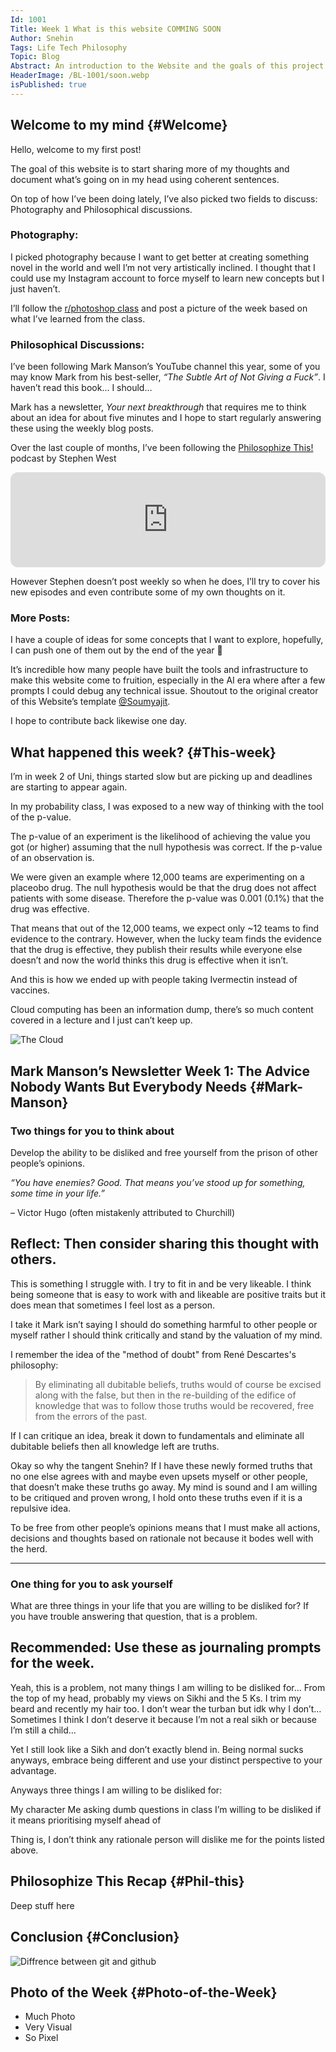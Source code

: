 ```yaml
---
Id: 1001
Title: Week 1 What is this website COMMING SOON
Author: Snehin
Tags: Life Tech Philosophy
Topic: Blog
Abstract: An introduction to the Website and the goals of this project.
HeaderImage: /BL-1001/soon.webp
isPublished: true
---
```



## Welcome to my mind {#Welcome}

Hello, welcome to my first post!

The goal of this website is to start sharing more of my thoughts and document what’s going on in my head using coherent sentences. 

On top of how I’ve been doing lately, I’ve also picked two fields to discuss: Photography and Philosophical discussions.

### Photography:

I picked photography because I want to get better at creating something novel in the world and well I’m not very artistically inclined. I thought that I could use my Instagram account to force myself to learn new concepts but I just haven’t.

I’ll follow the [r/photoshop class](http://www.r-photoclass.com/) and post a picture of the week based on what I’ve learned from the class.

### Philosophical Discussions:

I’ve been following Mark Manson’s YouTube channel this year, some of you may know Mark from his best-seller, *“The Subtle Art of Not Giving a Fuck”*. I haven’t read this book… I should…

Mark has a newsletter, *Your next breakthrough* that requires me to think about an idea for about five minutes and I hope to start regularly answering these using the weekly blog posts.

Over the last couple of months, I’ve been following the [Philosophize This!](https://open.spotify.com/show/2Shpxw7dPoxRJCdfFXTWLE?si=b571b814482248d2) podcast by Stephen West


<iframe style="border-radius:12px" src="https://open.spotify.com/embed/show/2Shpxw7dPoxRJCdfFXTWLE?utm_source=generator" width="100%" height="152" frameBorder="0" allowfullscreen="" allow="autoplay; clipboard-write; encrypted-media; fullscreen; picture-in-picture" loading="lazy"></iframe>

However Stephen doesn’t post weekly so when he does, I’ll try to cover his new episodes and even contribute some of my own thoughts on it.

### More Posts:

I have a couple of ideas for some concepts that I want to explore, hopefully, I can push one of them out by the end of the year 🤞

It’s incredible how many people have built the tools and infrastructure to make this website come to fruition, especially in the AI era where after a few prompts I could debug any technical issue. Shoutout to the original creator of this Website’s template [@Soumyajit](https://x.com/Soumyajit4419).

I hope to contribute back likewise one day.

## What happened this week? {#This-week}

I’m in week 2 of Uni, things started slow but are picking up and deadlines are starting to appear again.

In my probability class, I was exposed to a new way of thinking with the tool of the p-value.

The p-value of an experiment is the likelihood of achieving the value you got (or higher) assuming that the null hypothesis was correct. If the p-value of an observation is.

We were given an example where 12,000 teams are experimenting on a placeobo drug. The null hypothesis would be that the drug does not affect patients with some disease. Therefore the p-value was 0.001 (0.1%) that the drug was effective.

That means that out of the 12,000 teams, we expect only ~12 teams to find evidence to the contrary. However, when the lucky team finds the evidence that the drug is effective, they publish their results while everyone else doesn’t and now the world thinks this drug is effective when it isn’t.

And this is how we ended up with people taking Ivermectin instead of vaccines.

Cloud computing has been an information dump, there’s so much content covered in a lecture and I just can’t keep up.

![The Cloud](/BL-1001/cloud_brain.png)



## Mark Manson’s Newsletter Week 1: The Advice Nobody Wants But Everybody Needs {#Mark-Manson}

### Two things for you to think about
Develop the ability to be disliked and free yourself from the prison of other people’s opinions.

*“You have enemies? Good. That means you’ve stood up for something, some time in your life.”*

– Victor Hugo (often mistakenly attributed to Churchill)

Reflect: Then consider sharing this thought with others.
---

This is something I struggle with. I try to fit in and be very likeable. I think being someone that is easy to work with and likeable are positive traits but it does mean that sometimes I feel lost as a person.

I take it Mark isn’t saying I should do something harmful to other people or myself rather I should think critically and stand by the valuation of my mind.

I remember the idea of the "method of doubt" from René Descartes's philosophy:

> By eliminating all dubitable beliefs, truths would of course be excised along with the false, but then in the re-building of the edifice of knowledge that was to follow those truths would be recovered, free from the errors of the past.

If I can critique an idea, break it down to fundamentals and eliminate all dubitable beliefs then all knowledge left are truths.

Okay so why the tangent Snehin? If I have these newly formed truths that no one else agrees with and maybe even upsets myself or other people, that doesn’t make these truths go away. My mind is sound and I am willing to be critiqued and proven wrong, I hold onto these truths even if it is a repulsive idea. 

To be free from other people’s opinions means that I must make all actions, decisions and thoughts based on rationale not because it bodes well with the herd.

---
### One thing for you to ask yourself

What are three things in your life that you are willing to be disliked for? If you have trouble answering that question, that is a problem.

Recommended: Use these as journaling prompts for the week.
---
Yeah, this is a problem, not many things I am willing to be disliked for… From the top of my head, probably my views on Sikhi and the 5 Ks. I trim my beard and recently my hair too. I don’t wear the turban but idk why I don’t… Sometimes I think I don’t deserve it because I’m not a real sikh or because I’m still a child…

Yet I still look like a Sikh and don’t exactly blend in. Being normal sucks anyways, embrace being different and use your distinct perspective to your advantage.

Anyways three things I am willing to be disliked for:

My character
Me asking dumb questions in class
I’m willing to be disliked if it means prioritising myself ahead of 

Thing is, I don’t think any rationale person will dislike me for the points listed above.


## Philosophize This Recap {#Phil-this}

Deep stuff here 
## Conclusion {#Conclusion}

![Diffrence between git and github](/BL-1001/gitVsGithub.webp)

## Photo of the Week {#Photo-of-the-Week}

- Much Photo
- Very Visual
- So Pixel
